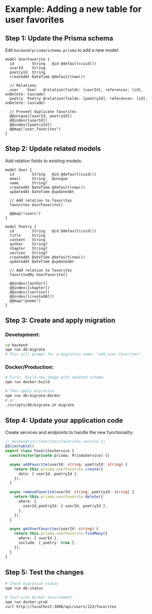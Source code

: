 # Example: Adding a new table for user favorites

## Step 1: Update the Prisma schema

Edit `backend/prisma/schema.prisma` to add a new model:

```prisma
model UserFavorite {
  id        String   @id @default(cuid())
  userId    String
  poetryId  String
  createdAt DateTime @default(now())

  // Relations
  user    User   @relation(fields: [userId], references: [id], onDelete: Cascade)
  poetry  Poetry @relation(fields: [poetryId], references: [id], onDelete: Cascade)

  // Prevent duplicate favorites
  @@unique([userId, poetryId])
  @@index([userId])
  @@index([poetryId])
  @@map("user_favorites")
}
```

## Step 2: Update related models

Add relation fields to existing models:

```prisma
model User {
  id        String   @id @default(cuid())
  email     String   @unique
  name      String?
  createdAt DateTime @default(now())
  updatedAt DateTime @updatedAt

  // Add relation to favorites
  favorites UserFavorite[]

  @@map("users")
}

model Poetry {
  id        String   @id @default(cuid())
  title     String
  content   String
  author    String?
  chapter   String?
  section   String?
  createdAt DateTime @default(now())
  updatedAt DateTime @updatedAt

  // Add relation to favorites
  favoritedBy UserFavorite[]

  @@index([author])
  @@index([chapter])
  @@index([section])
  @@index([createdAt])
  @@map("poems")
}
```

## Step 3: Create and apply migration

### Development:

```bash
cd backend
npm run db:migrate
# This will prompt for a migration name: "add_user_favorites"
```

### Docker/Production:

```bash
# First, build new image with updated schema
npm run docker:build

# Then apply migration
npm run db:migrate:docker
# or
./scripts/db/migrate.sh migrate
```

## Step 4: Update your application code

Create services and endpoints to handle the new functionality:

```typescript
// backend/src/favorites/favorites.service.ts
@Injectable()
export class FavoritesService {
  constructor(private prisma: PrismaService) {}

  async addFavorite(userId: string, poetryId: string) {
    return this.prisma.userFavorite.create({
      data: { userId, poetryId },
    });
  }

  async removeFavorite(userId: string, poetryId: string) {
    return this.prisma.userFavorite.delete({
      where: {
        userId_poetryId: { userId, poetryId },
      },
    });
  }

  async getUserFavorites(userId: string) {
    return this.prisma.userFavorite.findMany({
      where: { userId },
      include: { poetry: true },
    });
  }
}
```

## Step 5: Test the changes

```bash
# Check migration status
npm run db:status

# Test with Docker environment
npm run docker:prod
curl http://localhost:3000/api/users/123/favorites
```
